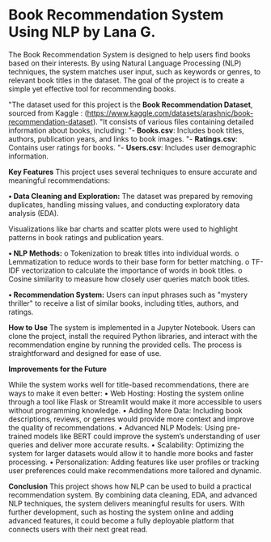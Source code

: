 # Book Recommendation System Using NLP by Lana G.

The Book Recommendation System is designed to help users find books based on their interests. By using Natural Language Processing (NLP) techniques, the system matches user input, such as keywords or genres, to relevant book titles in the dataset. The goal of the project is to create a simple yet effective tool for recommending books.

"The dataset used for this project is the **Book Recommendation Dataset**, sourced from Kaggle : (https://www.kaggle.com/datasets/arashnic/book-recommendation-dataset). 
    "It consists of various files containing detailed information about books, including:
    "- **Books.csv**: Includes book titles, authors, publication years, and links to book images.
    "- **Ratings.csv**: Contains user ratings for books.
    "- **Users.csv**: Includes user demographic information.

**Key Features**
This project uses several techniques to ensure accurate and meaningful recommendations:

**•	Data Cleaning and Exploration:** The dataset was prepared by removing duplicates, handling missing values, and conducting exploratory data analysis (EDA). 

Visualizations like bar charts and scatter plots were used to highlight patterns in book ratings and publication years.

**•	NLP Methods:**
o	Tokenization to break titles into individual words.
o	Lemmatization to reduce words to their base form for better matching.
o	TF-IDF vectorization to calculate the importance of words in book titles.
o	Cosine similarity to measure how closely user queries match book titles.

**•	Recommendation System:** Users can input phrases such as "mystery thriller" to receive a list of similar books, including titles, authors, and ratings.

**How to Use**
The system is implemented in a Jupyter Notebook. Users can clone the project, install the required Python libraries, and interact with the recommendation engine by running the provided cells. The process is straightforward and designed for ease of use.

**Improvements for the Future**

While the system works well for title-based recommendations, there are ways to make it even better:
•	Web Hosting: Hosting the system online through a tool like Flask or Streamlit would make it more accessible to users without programming knowledge.
•	Adding More Data: Including book descriptions, reviews, or genres would provide more context and improve the quality of recommendations.
•	Advanced NLP Models: Using pre-trained models like BERT could improve the system’s understanding of user queries and deliver more accurate results.
•	Scalability: Optimizing the system for larger datasets would allow it to handle more books and faster processing.
•	Personalization: Adding features like user profiles or tracking user preferences could make recommendations more tailored and dynamic.

**Conclusion**
This project shows how NLP can be used to build a practical recommendation system. By combining data cleaning, EDA, and advanced NLP techniques, the system delivers meaningful results for users. With further development, such as hosting the system online and adding advanced features, it could become a fully deployable platform that connects users with their next great read.


